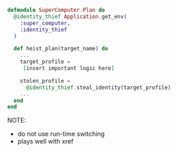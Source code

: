 ```elixir [0|2-5|12-13]
defmodule SuperComputer.Plan do
  @identity_thief Application.get_env(
    :super_computer,
    :identity_thief
  )

  def heist_plan(target_name) do
    ...
    target_profile =
     [insert important logic here]

    stolen_profile =
      @identity_thief.steal_identity(target_profile)    
    ...
  end
end
```
NOTE:
- do not use run-time switching
- plays well with xref
